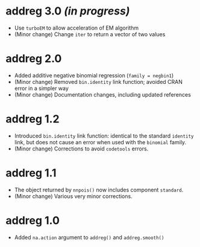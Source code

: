# addreg 3.0 _(in progress)_
* Use `turboEM` to allow acceleration of EM algorithm
* (Minor change) Change `iter` to return a vector of two values

# addreg 2.0
* Added additive negative binomial regression (`family = negbin1`)
* (Minor change) Removed `bin.identity` link function; avoided CRAN error in a simpler way
* (Minor change) Documentation changes, including updated references

# addreg 1.2
* Introduced `bin.identity` link function: identical to the standard `identity` link, but does not cause an error when used with the `binomial` family.
* (Minor change) Corrections to avoid `codetools` errors.

# addreg 1.1
* The object returned by `nnpois()` now includes component `standard`.
* (Minor change) Various very minor corrections.

# addreg 1.0
* Added `na.action` argument to `addreg()` and `addreg.smooth()`